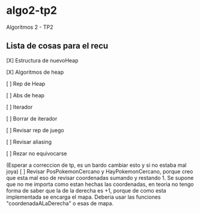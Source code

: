 # algo2-tp2
Algoritmos 2 - TP2

## Lista de cosas para el recu

[X] Estructura de nuevoHeap

[X] Algoritmos de heap

[ ] Rep de Heap

[ ] Abs de heap

[ ] Iterador

[ ] Borrar de iterador

[ ] Revisar rep de juego

[ ] Revisar aliasing

[ ] Rezar no equivocarse


(Esperar a correccion de tp, es un bardo cambiar esto y si no estaba mal joya)
[ ] Revisar PosPokemonCercano y HayPokemonCercano, porque creo que esta mal eso de revisar coordenadas sumando y restando 1.
Se supone que no me importa como estan hechas las coordenadas, en teoria no tengo forma de saber que la de la derecha es +1,
porque de como esta implementada se encarga el mapa. Deberia usar las funciones "coordenadaALaDerecha" o esas de mapa.
